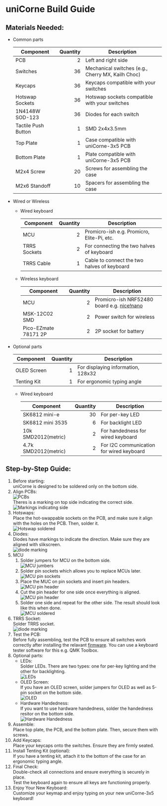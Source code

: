 # uniCorne Build Guide

## Materials Needed: 
- Common parts

  | **Component**        | **Quantity** | **Description**                                      |
  |---                   |---:          | ---                                                  |
  | PCB                  | 2            | Left and right side                                  |
  | Switches             | 36           | Mechanical switches (e.g., Cherry MX, Kailh Choc)    |
  | Keycaps              | 36           | Keycaps compatible with your switches                |
  | Hotswap Sockets      | 36           | Hotswap sockets compatible with your switches        |
  | 1N4148W SOD-123      | 36           | Diodes for each switch                               |
  | Tactile Push Button  | 1            | SMD 2x4x3.5mm                                        |
  | Top Plate            | 1            | Case compatible with uniCorne-3x5 PCB                |
  | Bottom Plate         | 1            | Plate compatible with uniCorne-3x5 PCB               |
  | M2x4 Screw           | 20           | Screws for assembling the case                       |
  | M2x6 Standoff        | 10           | Spacers for assembling the case                      |

- Wired or Wireless
  - Wired keyboard

    | **Component**        | **Quantity** | **Description**                                      |
    |---                   |---:          | ---                                                  |
    | MCU                  | 2            | Promicro-ish e.g. Promicro, Elite-Pi, etc.           |
    | TRRS Sockets         | 2            | For connecting the two halves of keyboard            |
    | TRRS Cable           | 1            | Cable to connect the two halves of keyboard          |

  - Wireless keyboard

    | **Component**        | **Quantity** | **Description**                                      |
    |---                   |---:          | ---                                                  |
    | MCU                  | 2            | Promicro-ish NRF52480 board e.g. [nice!nano](https://nicekeyboards.com/nice-nano)           |
    | MSK-12C02 SMD        | 2            | Power switch for wireless                            |
    | Pico-EZmate 78171 2P | 2            | 2P socket for battery                                |

- Optional parts<br>

  | **Component**        | **Quantity** | **Description**                                        |
  |---                   |---:          | ---                                                    |
  | OLED Screen          | 1            | For displaying information, 128x32                     |
  | Tenting Kit          | 1            | For ergonomic typing angle                             |

  - Wired keyboard

    | **Component**        | **Quantity** | **Description**                                      |
    |---                   |---:          | ---                                                  |
    | SK6812 mini-e        | 30           | For per-key LED                                      |
    | SK6812 mini 3535     | 6            | For backlight LED                                    |
    | 10k SMD2012(metric)  | 2            | For handedness for wired keyboard                    |
    | 4.7k SMD2012(metric) | 2            | For I2C communication for wired keyboard             |

## Step-by-Step Guide:
1. Before starting:<br>
   uniCorne is designed to be soldered only on the bottom side.
1. Align PCBs:<br>
   ![PCBs](imgs/3x5-PCBs.jpg)<br>
   Theres is a marking on top side indicating the correct side.<br>
   ![Markings indicating side](imgs/markings-indicating-side.jpg)
1. Hotswaps:<br>
   Place the hot-swappable sockets on the PCB, and make sure it align with the holes on the PCB. Then, solder it.<br>
   ![Hotswap soldered](imgs/3x5-right-bottom-hotswap-soldered.jpg)
1. Diodes:<br>
   Diodes have markings to indicate the direction.  Make sure they are aligned with slikscreen.<br>
   ![diode marking](imgs/diode.jpg)
1. MCU
   1. Solder jumpers for MCU on the bottom side.<br>
      ![MCU jumbers](imgs/MCU-jumpers.jpg)
   1. Solder pin sockets which allows you to replace MCUs later.<br>
      ![MCU pin sockets](imgs/3x5-MCU-pin-socket.jpg)
   1. Place the MUC on pin sockets and insert pin headers.<br>
      ![MCU pin header](imgs/3x5-MCU-pin.jpg)
   1. Cut the pin header for one side once everything is aligned.<br>
      ![MCU pin header](imgs/3x5-MCU-pin-cut-out.jpg)
   1. Solder one side and repeat for the other side. The result should look like this when done.<br>
      ![MCU soldered](imgs/3x5-MCU-solder.jpg)
1. TRRS Socket:<br>
   Solder TRRS socket.<br>
   ![diode marking](imgs/TRRS.jpg)
1. Test the PCB:<br>
   Before fully assembling, test the PCB to ensure all switches work correctly after installing the relavant [firmware](https://github.com/Thunderbird2086/tb2086-qmk/releases). You can use a keyboard tester software for this e.g. QMK Toolbox.
1. Optional parts:
   - LEDs:<br>
     Solder LEDs.  There are two types: one for per-key lighting and the other for backlighting.<br>
     ![LEDs](imgs/3x5-right-bottom-soldered.jpg)
   - OLED Screen:<br>
     If you have an OLED screen, solder jumpers for OLED as well as 5-pin socket on the bottom side.<br>
     ![OLED](imgs/OLED.jpg)
   - Hardware Handedness:<br>
     If you want to use hardware handedness, solder the handedness resitor on the bottom side.<br>
     ![Hardware Handedness](imgs/Handedness.jpg)
1. Assemble:<br>
   Place top plate, the PCB, and the bottom plate. Then, secure them with screws.
1. Add Keycaps:<br>
   Place your keycaps onto the switches. Ensure they are firmly seated.
1. Install Tenting Kit (optional):<br>
   If you have a tenting kit, attach it to the bottom of the case for an ergonomic typing angle.
1. Final Check:<br>
   Double-check all connections and ensure everything is securely in place.<br>
   Test the keyboard again to ensure all keys are functioning properly.
1. Enjoy Your New Keyboard:<br>
   Customize your keymap and enjoy typing on your new uniCorne-3x5 keyboard!
